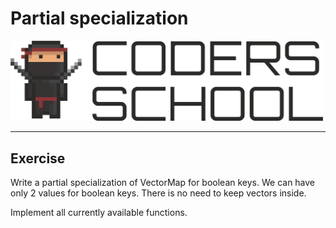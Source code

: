 <!-- .slide: data-background="#111111" -->

# Partial specialization

<a href="https://coders.school">
    <img width="500" src="../img/coders_school_logo.png" alt="Coders School" class="plain">
</a>

___

## Exercise

Write a partial specialization of VectorMap for boolean keys. We can have only 2 values for boolean keys. There is no need to keep vectors inside.

Implement all currently available functions.
